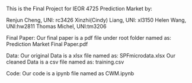 This is the Final Project for IEOR 4725 Prediction Market by:

Renjun Cheng, 		UNI: rc3426
Xinzhi(Cindy) Liang, 		UNI: xl3150
Helen Wang, 			UNI:hw2811
Thomas Michel, 		UNI:tm3206


Final Paper:
Our final paper is a pdf file under root folder named as: 
Prediction Market Final Paper.pdf


Data:
Our original Data is  a xlsx file named as: 
SPFmicrodata.xlsx
Our cleaned Data is  a csv file named as: 
training.csv

Code: 
Our code is a ipynb file named as CWM.ipynb

